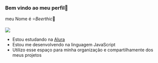 ### Bem vindo ao meu perfil🤖

meu Nome é ⭐_Beerthic_🌟

![](https://media.tenor.com/ySWrwo9F6bEAAAAC/sherlock-benedict-cumberbatch.gif)

- Estou estudando na [Alura](https://www.alura.com.br)
- Estou me desenvolvendo na linguagem JavaScript
- Utilizo esse espaço para minha organização e compartilhamente dos meus projetos

